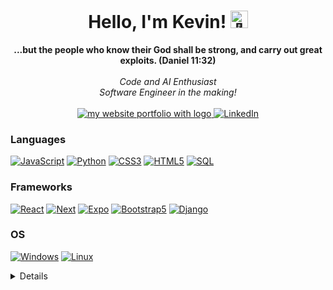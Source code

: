 <h1 align="center">Hello, I'm Kevin! <img src="https://github-production-user-asset-6210df.s3.amazonaws.com/24524555/238178097-766d336d-b87d-44ba-807c-c51de2bc6b4d.gif" width="28px" alt="👋"></h1>

<p align="center">
    <b>...but the people who know their God shall be strong, and carry out great exploits. (Daniel 11:32)</b><br><br>
    <i>
        Code and AI Enthusiast<br>
        Software Engineer in the making!<br>
    </i><br>
    <a href="https://wakskev.github.io/" target="_blank">
      <img src="https://img.shields.io/badge/Website-blue?style=flat-square&logo=https%3A%2F%2Fwww.kevinwasike.info%2Fimages%2Flogo.png" alt="my website portfolio with logo"> 
    </a>
    <a href="https://www.linkedin.com/in/wakskev/" target="_blank">
        <img src="https://img.shields.io/badge/LinkedIn-blue?style=flat-square&logo=linkedin" alt="LinkedIn">
    </a>
</p>

### Languages

[![JavaScript](https://img.shields.io/badge/javascript-black?style=for-the-badge&logo=javascript)](https://github.com/wakskev)
[![Python](https://img.shields.io/badge/python-black?style=for-the-badge&logo=python)](https://github.com/wakskev)
[![CSS3](https://img.shields.io/badge/css-black?style=for-the-badge&logo=css3)](https://github.com/wakskev)
[![HTML5](https://img.shields.io/badge/html5-black?style=for-the-badge&logo=html5)](https://github.com/wakskev)
[![SQL](https://img.shields.io/badge/sql-black?style=for-the-badge&logo=postgresql)](https://github.com/wakskev)

### Frameworks

[![React](https://img.shields.io/badge/react-black?style=for-the-badge&logo=react)](https://github.com/wakskev)
[![Next](https://img.shields.io/badge/next-black?style=for-the-badge&logo=next)](https://github.com/wakskev)
[![Expo](https://img.shields.io/badge/expo-black?style=for-the-badge&logo=expo)](https://github.com/wakskev)
[![Bootstrap5](https://img.shields.io/badge/bootstrap-black?style=for-the-badge&logo=bootstrap)](https://github.com/wakskev)
[![Django](https://img.shields.io/badge/django-black?style=for-the-badge&logo=django)](https://github.com/wakskev)

### OS

[![Windows](https://img.shields.io/badge/Windows-black?style=for-the-badge&logo=Windows)](https://github.com/wakskev)
[![Linux](https://img.shields.io/badge/linux-black?style=for-the-badge&logo=Linux)](https://github.com/wakskev)

<details>
<p align="center">
  <a href="https://github.com/wakskev">
    <img src="http://github-profile-summary-cards.vercel.app/api/cards/profile-details?username=wakskev&theme=transparent" />
  </a>
  <a href="https://github.com/wakskev">
    <img src="https://github-readme-streak-stats.herokuapp.com/?user=wakskev&hide_border=true&card_width=338&theme=transparent" />
  </a>
  <a href="https://github.com/wakskev">
    <img src="http://github-profile-summary-cards.vercel.app/api/cards/stats?username=wakskev&theme=transparent" />
  </a>
  <a href="https://github.com/wakskev">
    <img src="https://github-readme-stats.vercel.app/api/top-langs/?username=wakskev&langs_count=10&exclude_repo=&hide=html,jupyter%20notebook,vim%20script,cmake,makefile,batchfile,emacs%20lisp&card_width=699&hide_border=true&theme=transparent" />
  </a>
</p>
</details>
<!--
<p align="center">
  <a href="https://github.com/wakskev">
    <img src="https://komarev.com/ghpvc/?username=wakskev&color=blue&style=flat)" />
  </a>
</p>
<br><br>
-->
<!--
- 🔭 I’m currently working on an vehicle b

- 🌱 I’m currently learning Bootstrap5

- 👯 I’m looking to collaborate on ...
- 🤔 I’m looking for help with ...
- 💬 Ask me about ...
- 📫 How to reach me: ...
- 😄 Pronouns: ...
- ⚡ Fun fact: ...
  -->
